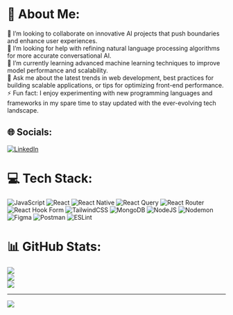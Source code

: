 # 💫 About Me:
👯 I’m looking to collaborate on innovative AI projects that push boundaries and enhance user experiences.<br>🤝 I’m looking for help with refining natural language processing algorithms for more accurate conversational AI.<br>🌱 I’m currently learning advanced machine learning techniques to improve model performance and scalability.<br>💬 Ask me about the latest trends in web development, best practices for building scalable applications, or tips for optimizing front-end performance.<br>⚡ Fun fact: I enjoy experimenting with new programming languages and frameworks in my spare time to stay updated with the ever-evolving tech landscape.


## 🌐 Socials:
[![LinkedIn](https://img.shields.io/badge/LinkedIn-%230077B5.svg?logo=linkedin&logoColor=white)](https://linkedin.com/in/nav-dhamrait/) 

# 💻 Tech Stack:
![JavaScript](https://img.shields.io/badge/javascript-%23323330.svg?style=for-the-badge&logo=javascript&logoColor=%23F7DF1E) ![React](https://img.shields.io/badge/react-%2320232a.svg?style=for-the-badge&logo=react&logoColor=%2361DAFB) ![React Native](https://img.shields.io/badge/react_native-%2320232a.svg?style=for-the-badge&logo=react&logoColor=%2361DAFB) ![React Query](https://img.shields.io/badge/-React%20Query-FF4154?style=for-the-badge&logo=react%20query&logoColor=white) ![React Router](https://img.shields.io/badge/React_Router-CA4245?style=for-the-badge&logo=react-router&logoColor=white) ![React Hook Form](https://img.shields.io/badge/React%20Hook%20Form-%23EC5990.svg?style=for-the-badge&logo=reacthookform&logoColor=white) ![TailwindCSS](https://img.shields.io/badge/tailwindcss-%2338B2AC.svg?style=for-the-badge&logo=tailwind-css&logoColor=white) ![MongoDB](https://img.shields.io/badge/MongoDB-%234ea94b.svg?style=for-the-badge&logo=mongodb&logoColor=white) ![NodeJS](https://img.shields.io/badge/node.js-6DA55F?style=for-the-badge&logo=node.js&logoColor=white) ![Nodemon](https://img.shields.io/badge/NODEMON-%23323330.svg?style=for-the-badge&logo=nodemon&logoColor=%BBDEAD) ![Figma](https://img.shields.io/badge/figma-%23F24E1E.svg?style=for-the-badge&logo=figma&logoColor=white) ![Postman](https://img.shields.io/badge/Postman-FF6C37?style=for-the-badge&logo=postman&logoColor=white) ![ESLint](https://img.shields.io/badge/ESLint-4B3263?style=for-the-badge&logo=eslint&logoColor=white)
# 📊 GitHub Stats:
![](https://github-readme-stats.vercel.app/api?username=nav-commits&theme=dark&hide_border=false&include_all_commits=false&count_private=false)<br/>
![](https://github-readme-streak-stats.herokuapp.com/?user=nav-commits&theme=dark&hide_border=false)<br/>
![](https://github-readme-stats.vercel.app/api/top-langs/?username=nav-commits&theme=dark&hide_border=false&include_all_commits=false&count_private=false&layout=compact)

---
[![](https://visitcount.itsvg.in/api?id=nav-commits&icon=0&color=0)](https://visitcount.itsvg.in)

<!-- Proudly created with GPRM ( https://gprm.itsvg.in ) -->
